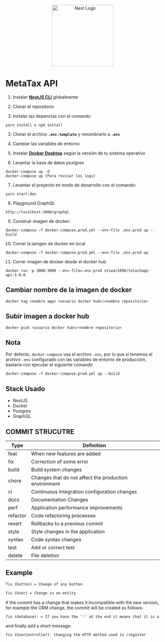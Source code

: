 <p align="center">
  <a href="http://nestjs.com/" target="blank"><img src="https://nestjs.com/img/logo-small.svg" width="200" alt="Nest Logo" /></a>
</p>

# MetaTax API

1. Instalar **[NestJS CLI](https://docs.nestjs.com/#installation)** globalmente

2. Clonar el repositorio

3. Instalar las depencias con el comando:

```
yarn install o npm install
```

3. Clonar el archivo **`.env.template`** y renombrarlo a **`.env`**

4. Cambiar las variables de entorno

5. Instalar **[Docker Desktop](https://www.docker.com/products/docker-desktop/)** según la versión de tu sistema operativo

6. Levantar la base de datos postgres

```
docker-compose up -d
docker-compose up (Para revisar los logs)
```

7. Levantar el proyecto en modo de desarrollo con el comando:

```
yarn start:dev
```

8. Playground GraphQL

```
http://localhost:3000/graphql
```

9. Construir imagen de docker:

```
docker-compose -f docker-compose.prod.yml --env-file .env.prod up --build
```

10. Correr la iamgen de docker en local

```
docker-compose -f docker-compose.prod.yml --env-file .env.prod up
```

11. Correr imagen de docker desde el docker hub

```
docker run -p 3000:3000 --env-file=.env.prod stiwar1098/talachapp-api:1.0.0
```

## Cambiar nombre de la imagen de docker

```
docker tag <nombre app> <usuario docker hub>/<nombre repositorio>
```

## Subir imagen a docker hub

```
docker push <usuario docker hub>/<nombre repositorio>
```

## Nota

Por defecto, `docker-compose` usa el archivo `.env`, por lo que si tenemos el archivo `.env` configurado con las variables de entorno de producción, bastaría con ejecutar el siguiente comando

```
docker-compose -f docker-compose.prod.yml up --build
```

## Stack Usado

- NestJS
- Docker
- Postgres
- GraphQL

## COMMIT STRUCUTRE

| Type     | Definition                                            |
| -------- | ----------------------------------------------------- |
| feat     | When new features are added                           |
| fix      | Correction of some error                              |
| build    | Build system changes                                  |
| chore    | Changes that do not affect the production environment |
| ci       | Continuous Integration configuration changes          |
| docs     | Documentation Changes                                 |
| perf     | Application performance improvements                  |
| refactor | Code refactoring processes                            |
| revert   | Rollbacks to a previous commit                        |
| style    | Style changes in the application                      |
| syntax   | Code syntax changes                                   |
| test     | Add or correct test                                   |
| delete   | File deletion                                         |

## Example

```sh
fix (button) = Change of any button
```

```sh
fix (User) = Change in an entity
```

If the commit has a change that makes it incompatible with the new version, for example the ORM change, the commit will be created as follows:

```sh
fix (database)! = If you have the "!" at the end it means that it is a breaking change
```

and finally add a short message:

```sh
fix (UserController): Changing the HTTP method used in /register
```
